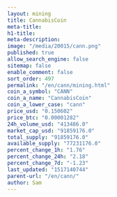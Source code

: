```yaml
---
layout: mining
title: CannabisCoin
meta-title: 
h1-title: 
meta-description: 
image: "/media/20015/cann.png"
published: true
allow_search_engine: false
sitemap: false
enable_comment: false
sort_order: 497
permalink: "/en/cann/mining.html"
coin_a_symbol: "CANN"
coin_a_name: "CannabisCoin"
coin_a_lower_case: "cann"
price_usd: "0.150602"
price_btc: "0.00001282"
24h_volume_usd: "413486.0"
market_cap_usd: "91859176.0"
total_supply: "91859176.0"
available_supply: "77231176.0"
percent_change_1h: "1.76"
percent_change_24h: "2.18"
percent_change_7d: "-1.23"
last_updated: "1517140744"
parent-url: "/en/cann/"
author: Sam
---
```


